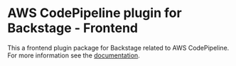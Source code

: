 # AWS CodePipeline plugin for Backstage - Frontend

This a frontend plugin package for Backstage related to AWS CodePipeline. For more information see the [documentation](../README.md).
